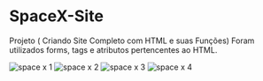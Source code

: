 # SpaceX-Site
Projeto ( Criando Site Completo com HTML e suas Funções)
Foram utilizados forms, tags e atributos pertencentes ao HTML. 

![space x 1](https://user-images.githubusercontent.com/101350793/159186455-100c214d-4b9c-4c0d-b2f1-dfbe38f3f6d4.png)
![space x 2](https://user-images.githubusercontent.com/101350793/159186476-3c39b5ba-255d-49c8-9051-18ca84572eab.png)
![space x 3](https://user-images.githubusercontent.com/101350793/159186507-0c885315-a18f-4772-87cf-76ed44df6fda.png)
![space x 4](https://user-images.githubusercontent.com/101350793/159186529-a603e04c-9cc6-45c6-89f6-10130cda421c.png)
